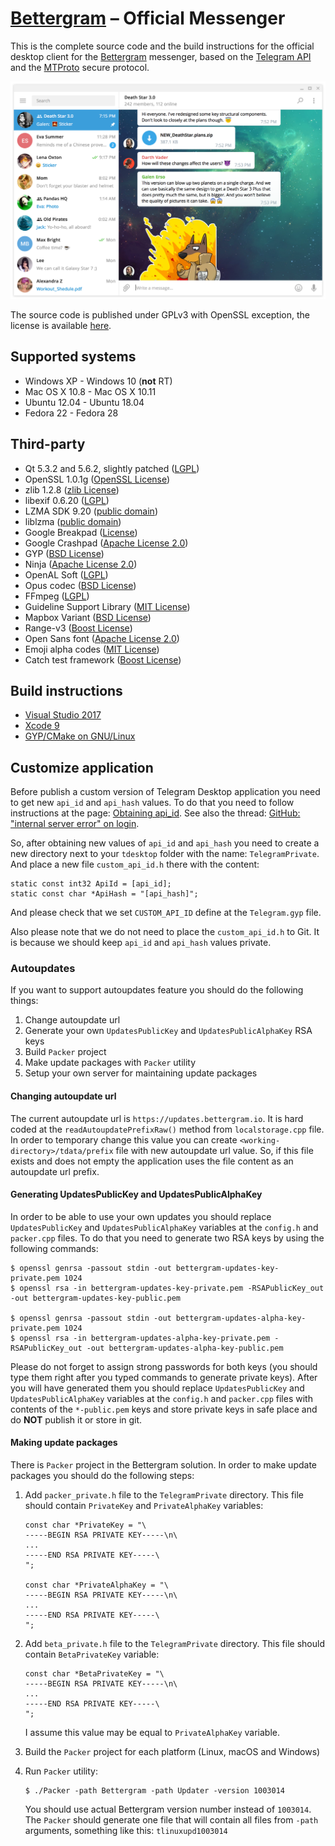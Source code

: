 # [Bettergram][bettergram] – Official Messenger

This is the complete source code and the build instructions for the official desktop client for the [Bettergram][bettergram] messenger, based on the [Telegram API][telegram_api] and the [MTProto][telegram_proto] secure protocol.

[![Preview of Bettergram][preview_image]][preview_image_url]

The source code is published under GPLv3 with OpenSSL exception, the license is available [here][license].

## Supported systems

* Windows XP - Windows 10 (**not** RT)
* Mac OS X 10.8 - Mac OS X 10.11
* Ubuntu 12.04 - Ubuntu 18.04
* Fedora 22 - Fedora 28

## Third-party

* Qt 5.3.2 and 5.6.2, slightly patched ([LGPL](http://doc.qt.io/qt-5/lgpl.html))
* OpenSSL 1.0.1g ([OpenSSL License](https://www.openssl.org/source/license.html))
* zlib 1.2.8 ([zlib License](http://www.zlib.net/zlib_license.html))
* libexif 0.6.20 ([LGPL](https://www.gnu.org/licenses/old-licenses/lgpl-2.1.en.html))
* LZMA SDK 9.20 ([public domain](http://www.7-zip.org/sdk.html))
* liblzma ([public domain](http://tukaani.org/xz/))
* Google Breakpad ([License](https://chromium.googlesource.com/breakpad/breakpad/+/master/LICENSE))
* Google Crashpad ([Apache License 2.0](https://chromium.googlesource.com/crashpad/crashpad/+/master/LICENSE))
* GYP ([BSD License](https://github.com/bnoordhuis/gyp/blob/master/LICENSE))
* Ninja ([Apache License 2.0](https://github.com/ninja-build/ninja/blob/master/COPYING))
* OpenAL Soft ([LGPL](http://kcat.strangesoft.net/openal.html))
* Opus codec ([BSD License](http://www.opus-codec.org/license/))
* FFmpeg ([LGPL](https://www.ffmpeg.org/legal.html))
* Guideline Support Library ([MIT License](https://github.com/Microsoft/GSL/blob/master/LICENSE))
* Mapbox Variant ([BSD License](https://github.com/mapbox/variant/blob/master/LICENSE))
* Range-v3 ([Boost License](https://github.com/ericniebler/range-v3/blob/master/LICENSE.txt))
* Open Sans font ([Apache License 2.0](http://www.apache.org/licenses/LICENSE-2.0.html))
* Emoji alpha codes ([MIT License](https://github.com/emojione/emojione/blob/master/extras/alpha-codes/LICENSE.md))
* Catch test framework ([Boost License](https://github.com/philsquared/Catch/blob/master/LICENSE.txt))

## Build instructions

* [Visual Studio 2017][msvc]
* [Xcode 9][xcode]
* [GYP/CMake on GNU/Linux][cmake]

## Customize application

Before publish a custom version of Telegram Desktop application you need to get new `api_id` and `api_hash` values.
To do that you need to follow instructions at the page: [Obtaining api_id](https://core.telegram.org/api/obtaining_api_id).
See also the thread: [GitHub: "internal server error" on login](https://github.com/telegramdesktop/tdesktop/issues/4717).

So, after obtaining new values of `api_id` and `api_hash` you need to create a new directory next to your `tdesktop` folder with the name: `TelegramPrivate`.
And place a new file `custom_api_id.h` there with the content:

```
static const int32 ApiId = [api_id];
static const char *ApiHash = "[api_hash]";
```

And please check that we set `CUSTOM_API_ID` define at the `Telegram.gyp` file.

Also please note that we do not need to place the `custom_api_id.h` to Git.
It is because we should keep `api_id` and `api_hash` values private.

### Autoupdates

If you want to support autoupdates feature you should do the following things:

1. Change autoupdate url
2. Generate your own `UpdatesPublicKey` and `UpdatesPublicAlphaKey` RSA keys
3. Build `Packer` project
4. Make update packages with `Packer` utility
5. Setup your own server for maintaining update packages

#### Changing autoupdate url

The current autoupdate url is `https://updates.bettergram.io`. It is hard coded at the `readAutoupdatePrefixRaw()` method from `localstorage.cpp` file. In order to temporary change this value you can create `<working-directory>/tdata/prefix` file with new autoupdate url value. So, if this file exists and does not empty the application uses the file content as an autoupdate url prefix.

#### Generating UpdatesPublicKey and UpdatesPublicAlphaKey

In order to be able to use your own updates you should replace `UpdatesPublicKey` and `UpdatesPublicAlphaKey` variables at the `config.h` and `packer.cpp` files. To do that you need to generate two RSA keys by using the following commands:

```
$ openssl genrsa -passout stdin -out bettergram-updates-key-private.pem 1024
$ openssl rsa -in bettergram-updates-key-private.pem -RSAPublicKey_out -out bettergram-updates-key-public.pem

$ openssl genrsa -passout stdin -out bettergram-updates-alpha-key-private.pem 1024
$ openssl rsa -in bettergram-updates-alpha-key-private.pem -RSAPublicKey_out -out bettergram-updates-alpha-key-public.pem
```

Please do not forget to assign strong passwords for both keys (you should type them right after you typed commands to generate private keys). After you will have generated them you should replace `UpdatesPublicKey` and `UpdatesPublicAlphaKey` variables at the `config.h` and `packer.cpp` files with contents of the `*-public.pem` keys and store private keys in safe place and do **NOT** publish it or store in git.

#### Making update packages

There is `Packer` project in the Bettergram solution. In order to make update packages you should do the following steps:

1. Add `packer_private.h` file to the `TelegramPrivate` directory. This file should contain `PrivateKey` and `PrivateAlphaKey` variables:

   ```
   const char *PrivateKey = "\
   -----BEGIN RSA PRIVATE KEY-----\n\
   ...
   -----END RSA PRIVATE KEY-----\
   ";

   const char *PrivateAlphaKey = "\
   -----BEGIN RSA PRIVATE KEY-----\n\
   ...
   -----END RSA PRIVATE KEY-----\
   ";
   ```

2. Add `beta_private.h` file to the `TelegramPrivate` directory. This file should contain `BetaPrivateKey` variable:

   ```
   const char *BetaPrivateKey = "\
   -----BEGIN RSA PRIVATE KEY-----\n\
   ...
   -----END RSA PRIVATE KEY-----\
   ";
   ```

   I assume this value may be equal to `PrivateAlphaKey` variable.

3. Build the `Packer` project for each platform (Linux, macOS and Windows)
4. Run `Packer` utility:

   ```
   $ ./Packer -path Bettergram -path Updater -version 1003014
   ```

   You should use actual Bettergram version number instead of `1003014`. The `Packer` should generate one file that will contain all files from `-path` arguments, something like this: `tlinuxupd1003014`

[//]: # (LINKS)
[bettergram]: https://bettergram.io
[telegram_api]: https://core.telegram.org
[telegram_proto]: https://core.telegram.org/mtproto
[license]: LICENSE
[msvc]: docs/building-msvc.md
[xcode]: docs/building-xcode.md
[xcode_old]: docs/building-xcode-old.md
[cmake]: docs/building-cmake.md
[preview_image]: https://github.com/telegramdesktop/tdesktop/blob/dev/docs/assets/preview.png "Preview of Bettergram"
[preview_image_url]: https://raw.githubusercontent.com/telegramdesktop/tdesktop/dev/docs/assets/preview.png
